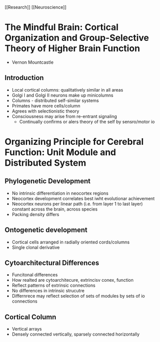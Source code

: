 [[Research]] [[Neuroscience]] 
# The Mindful Brain: Cortical Organization and Group-Selective Theory of Higher Brain Function
- Vernon Mountcastle

## Introduction
- Local cortical columns: qualitatively similar in all areas
- Golgi I and Golgi II neurons make up minicolumns
- Columns - distributed self-similar systems
- Primates have more cells/column
- Agrees with selectionistic theory
- Consciousness may arise from re-entrant signaling 
	- Continually confirms or alers theory of the self by sensro/motor io


# Organizing Principle for Cerebral Function: Unit Module and Distributed System
## Phylogenetic Development
- No intrinsic differentiation in neocortex regions
- Neocortex development correlates best iwht evolutionar achievement
- Neocortex neurons per linear path (i.e. from layer 1 to last layer) constant across the brain, across species
- Packing density differs

## Ontogenetic development
- Cortical cells arranged in radially oriented cords/columns
- Single clonal derivative

## Cytoarchitectural Differences
- Funcitonal differences
- How realted are cytoarchitecure, extrincisv conex, function
- Reflect patterns of extrinsic connections
- No differences in intrinsic strucutre
- Differnrece may reflect selection of sets of modules by sets of io connections

## Cortical Column
- Vertical arrays
- Densely connected vertically, sparsely connected horizontally